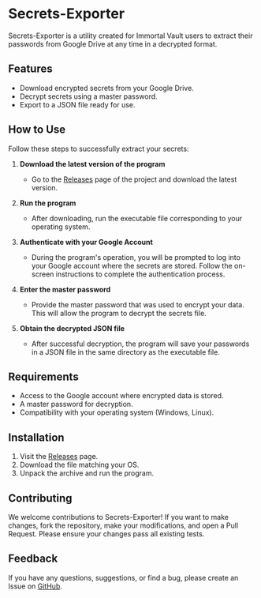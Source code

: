 # Secrets-Exporter

Secrets-Exporter is a utility created for Immortal Vault users to extract their passwords from Google Drive at any time in a decrypted format.

## Features
- Download encrypted secrets from your Google Drive.
- Decrypt secrets using a master password.
- Export to a JSON file ready for use.

## How to Use

Follow these steps to successfully extract your secrets:

1. **Download the latest version of the program**
   - Go to the [Releases](https://github.com/Immortal-Vault/Secrets-Exporter/releases/latest) page of the project and download the latest version.

2. **Run the program**
   - After downloading, run the executable file corresponding to your operating system.

3. **Authenticate with your Google Account**
   - During the program's operation, you will be prompted to log into your Google account where the secrets are stored. Follow the on-screen instructions to complete the authentication process.

4. **Enter the master password**
   - Provide the master password that was used to encrypt your data. This will allow the program to decrypt the secrets file.

5. **Obtain the decrypted JSON file**
   - After successful decryption, the program will save your passwords in a JSON file in the same directory as the executable file.

## Requirements
- Access to the Google account where encrypted data is stored.
- A master password for decryption.
- Compatibility with your operating system (Windows, Linux).

## Installation

1. Visit the [Releases](https://github.com/Immortal-Vault/Secrets-Exporter/releases/latest) page.
2. Download the file matching your OS.
3. Unpack the archive and run the program.

## Contributing
We welcome contributions to Secrets-Exporter! If you want to make changes, fork the repository, make your modifications, and open a Pull Request. Please ensure your changes pass all existing tests.

## Feedback
If you have any questions, suggestions, or find a bug, please create an Issue on [GitHub](https://github.com/Immortal-Vault/Secrets-Exporter/issues).
